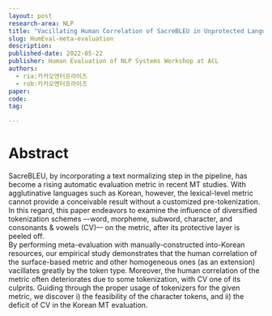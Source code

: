 ```yaml
---
layout: post
research-area: NLP
title: "Vacillating Human Correlation of SacreBLEU in Unprotected Languages"
slug: HumEval-meta-evaluation
description:
published-date: 2022-05-22
publisher: Human Evaluation of NLP Systems Workshop at ACL
authors:
  - ria:카카오엔터프라이즈
  - rob:카카오엔터프라이즈
paper: 
code: 
tag:

---
```


# Abstract

SacreBLEU, by incorporating a text normalizing step in the pipeline, has become a rising automatic evaluation metric in recent MT studies. With agglutinative languages such as Korean, however, the lexical-level metric cannot provide a conceivable result without a customized pre-tokenization. In this regard, this paper endeavors to examine the influence of diversified tokenization schemes –-word, morpheme, subword, character, and consonants & vowels (CV)–- on the metric, after its protective layer is peeled off.  
By performing meta-evaluation with manually-constructed into-Korean resources, our empirical study demonstrates that the human correlation of the surface-based metric and other homogeneous ones (as an extension) vacillates greatly by the token type. Moreover, the human correlation of the metric often deteriorates due to some tokenization, with CV one of its culprits. Guiding through the proper usage of tokenizers for the given metric, we discover i) the feasibility of the character tokens, and ii) the deficit of CV in the Korean MT evaluation.
